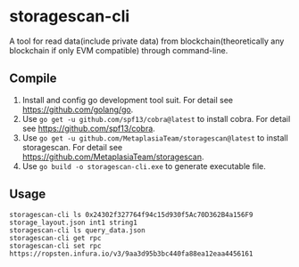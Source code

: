 # storagescan-cli
A tool for read data(include private data) from blockchain(theoretically any blockchain if only EVM compatible) through command-line.
## Compile
1. Install and config go development tool suit. For detail see https://github.com/golang/go.  
2. Use `go get -u github.com/spf13/cobra@latest` to install cobra. For detail see https://github.com/spf13/cobra.  
3. Use `go get -u github.com/MetaplasiaTeam/storagescan@latest` to install storagescan. For detail see https://github.com/MetaplasiaTeam/storagescan.  
4. Use `go build -o storagescan-cli.exe` to generate executable file.
## Usage
`storagescan-cli ls 0x24302f327764f94c15d930f5Ac70D362B4a156F9 storage_layout.json int1 string1`  
`storagescan-cli ls query_data.json`  
`storagescan-cli get rpc`  
`storagescan-cli set rpc https://ropsten.infura.io/v3/9aa3d95b3bc440fa88ea12eaa4456161`  
